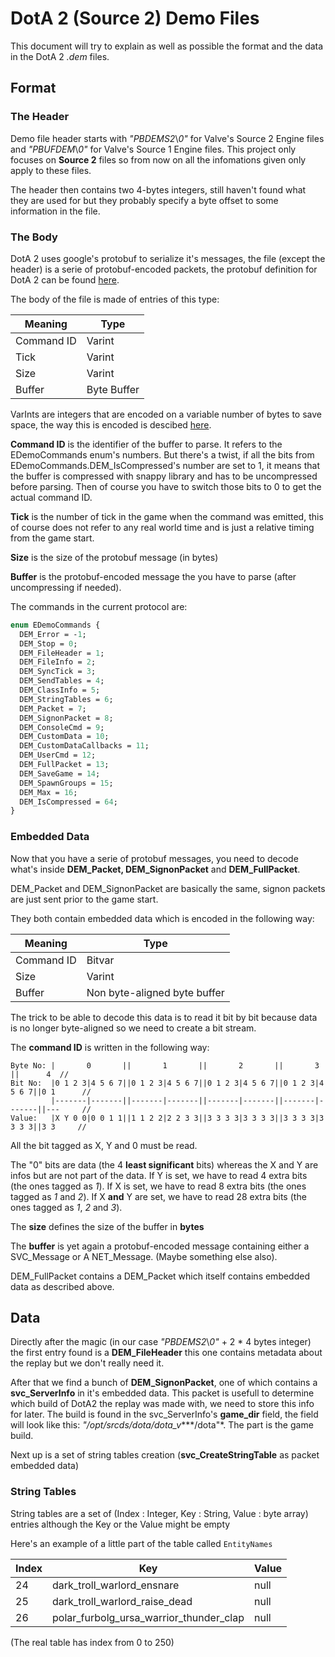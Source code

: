 # DotA 2 (Source 2) Demo Files

This document will try to explain as well as possible the format and the data in the DotA 2 *.dem* files.

## Format

### The Header

Demo file header starts with *"PBDEMS2*\\*0"* for Valve's Source 2 Engine files and *"PBUFDEM*\\*0"* for Valve's Source 1 Engine files. This project only focuses on **Source 2** files so from now on all the infomations given only apply to these files.

The header then contains two 4-bytes integers, still haven't found what they are used for but they probably specify a byte offset to some information in the file.

### The Body

DotA 2 uses google's protobuf to serialize it's messages, the file (except the header) is a serie of protobuf-encoded packets, the protobuf definition for DotA 2 can be found [here](https://github.com/SteamRE/SteamKit/tree/master/Resources/Protobufs/dota). 

The body of the file is made of entries of this type: 

| Meaning    | Type        |
| ---------- | ----------- |
| Command ID | Varint      |
| Tick       | Varint      |
| Size       | Varint      |
| Buffer     | Byte Buffer |

VarInts are integers that are encoded on a variable number of bytes to save space, the way this is encoded is descibed [here](https://developers.google.com/protocol-buffers/docs/encoding#varints).

**Command ID** is the identifier of the buffer to parse. It refers to the EDemoCommands enum's numbers.
But there's a twist, if all the bits from EDemoCommands.DEM_IsCompressed's number are set to 1, it means that the buffer is compressed with snappy library and has to be uncompressed before parsing.
Then of course you have to switch those bits to 0 to get the actual command ID.

**Tick** is the number of tick in the game when the command was emitted, this of course does not refer to any real world time and is just a relative timing from the game start.

**Size** is the size of the protobuf message (in bytes)

**Buffer** is the protobuf-encoded message the you have to parse (after uncompressing if needed).

The commands in the current protocol are:

```protobuf
enum EDemoCommands {
  DEM_Error = -1;
  DEM_Stop = 0;
  DEM_FileHeader = 1;
  DEM_FileInfo = 2;
  DEM_SyncTick = 3;
  DEM_SendTables = 4;
  DEM_ClassInfo = 5;
  DEM_StringTables = 6;
  DEM_Packet = 7;
  DEM_SignonPacket = 8;
  DEM_ConsoleCmd = 9;
  DEM_CustomData = 10;
  DEM_CustomDataCallbacks = 11;
  DEM_UserCmd = 12;
  DEM_FullPacket = 13;
  DEM_SaveGame = 14;
  DEM_SpawnGroups = 15;
  DEM_Max = 16;
  DEM_IsCompressed = 64;
}
```
### Embedded Data

Now that you have a serie of protobuf messages, you need to decode what's inside **DEM_Packet, DEM_SignonPacket** and **DEM_FullPacket**.

DEM_Packet and DEM_SignonPacket are basically the same, signon packets are just sent prior to the game start.

They both contain embedded data which is encoded in the following way:

| Meaning    | Type                         |
| ---------- | ---------------------------- |
| Command ID | Bitvar                       |
| Size       | Varint                       |
| Buffer     | Non byte-aligned byte buffer |

The trick to be able to decode this data is to read it bit by bit because data is no longer byte-aligned so we need to create a bit stream.

The **command ID** is written in the following way: 

```
Byte No: |       0       ||       1       ||       2       ||       3       ||      4  //
Bit No:  |0 1 2 3|4 5 6 7||0 1 2 3|4 5 6 7||0 1 2 3|4 5 6 7||0 1 2 3|4 5 6 7||0 1      // 
         |-------|-------||-------|-------||-------|-------||-------|-------||---     //
Value:   |X Y 0 0|0 0 1 1||1 1 2 2|2 2 3 3||3 3 3 3|3 3 3 3||3 3 3 3|3 3 3 3||3 3     //
```

All the bit tagged as X, Y and 0 must be read.

The "0" bits are data (the 4 **least significant** bits) whereas the X and Y are infos but are not part of the data.
If Y is set, we have to read 4 extra bits (the ones tagged as *1*).
If X is set, we have to read 8 extra bits (the ones tagged as *1* and *2*).
If X **and** Y are set, we have to read 28 extra bits (the ones tagged as *1*,  *2* and *3*).

The **size** defines the size of the buffer in **bytes**

The **buffer** is yet again a protobuf-encoded message containing either a SVC_Message or A NET_Message. (Maybe something else also). 



DEM_FullPacket contains a DEM_Packet which itself contains embedded data as described above.



## Data

Directly after the magic (in our case *"PBDEMS2*\\*0"* + 2 * 4 bytes integer) the first entry found is a **DEM_FileHeader** this one contains metadata about the replay but we don't really need it.

After that we find a bunch of **DEM_SignonPacket**, one of which contains a **svc_ServerInfo** in it's embedded data. This packet is usefull to determine which build of DotA2 the replay was made with, we need to store this info for later. The build is found in the svc_ServerInfo's **game_dir** field, the field will look like this: *"/opt/srcds/dota/dota_v**<VERSION>**/dota"*. The <VERSION> part is the game build.

Next up is a set of string tables creation (**svc_CreateStringTable** as packet embedded data)

### String Tables

String tables are a set of (Index : Integer, Key : String, Value : byte array) entries although the Key or the Value might be empty

Here's an example of a little part of the table called `EntityNames` 

| Index | Key                                     | Value |
| ----- | --------------------------------------- | ----- |
| 24    | dark_troll_warlord_ensnare              | null  |
| 25    | dark_troll_warlord_raise_dead           | null  |
| 26    | polar_furbolg_ursa_warrior_thunder_clap | null  |

(The real table has index from 0 to 250)